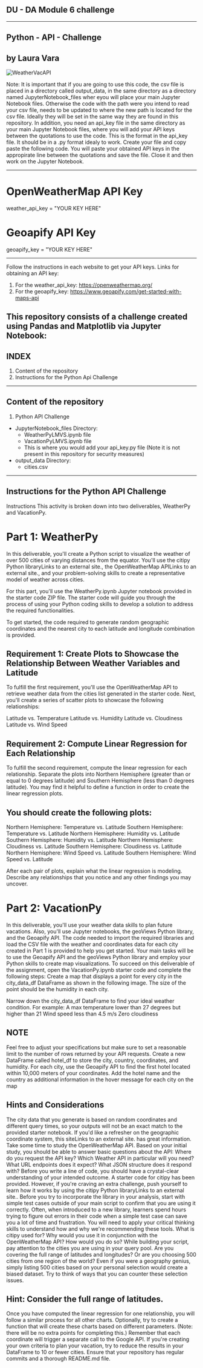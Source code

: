 DU - DA Module 6 challenge
--------------------------------
--------------------------------
Python - API - Challenge
--------------------------------
by Laura Vara
--------------------------------
![WeatherVacAPI](https://github.com/vara-co/python-api-challenge/assets/152572519/ab277542-c68c-41c8-b14a-c3e92b828165)

Note: It is important that if you are going to use this code, the csv file
is placed in a directory called output_data, in the same directory as a directory named JupyterNotebook_files
wher eyou will place your main Jupyter Notebook files. Otherwise the code with the path were you intend to read 
your csv file, needs to be updated to where the new path is located for the
csv file. Ideally they will be set in the same way they are found in this repository.
In addition, you need an api_key file in the same directory as your main Jupyter Notebook files, where you will 
add your API keys between the quotations to use the code.
This is the format in the api_key file. It should be in a .py format idealy to work.
Create your file and copy paste the following code. You will paste your obtained API keys in the appropirate line between the quotations
and save the file. Close it and then work on the Jupyter Notebook. 

--------------------------------------

# OpenWeatherMap API Key
weather_api_key = "YOUR KEY HERE"

# Geoapify API Key
geoapify_key = "YOUR KEY HERE"

----------------------------------------

Follow the instructions in each website to get your API keys.
Links for obtaining an API key:
1. For the weather_api_key: https://openweathermap.org/
2. For the geoapify_key: https://www.geoapify.com/get-started-with-maps-api

This repository consists of a challenge created using Pandas and Matplotlib via Jupyter Notebook:
---------------------------------
INDEX
---------------------------------
1. Content of the repository
2. Instructions for the Python Api Challenge

---------------------------------
Content of the repository
---------------------------------
1. Python API Challenge
- JupyterNotebook_files Directory:
    - WeatherPyLMVS.ipynb file
    - VacationPyLMVS.ipynb file
    - This is where you would add your api_key.py file
      (Note it is not present in this repository for security measures)
- output_data Directory:
    - cities.csv

----------------------------------
Instructions for the Python API Challenge
----------------------------------

Instructions
This activity is broken down into two deliverables, WeatherPy and VacationPy.

# Part 1: WeatherPy
In this deliverable, you'll create a Python script to visualize the weather of over 500 cities of varying distances from the equator. You'll use the citipy Python libraryLinks to an external site., the OpenWeatherMap APILinks to an external site., and your problem-solving skills to create a representative model of weather across cities.

For this part, you'll use the WeatherPy.ipynb Jupyter notebook provided in the starter code ZIP file. The starter code will guide you through the process of using your Python coding skills to develop a solution to address the required functionalities.

To get started, the code required to generate random geographic coordinates and the nearest city to each latitude and longitude combination is provided.

## Requirement 1: Create Plots to Showcase the Relationship Between Weather Variables and Latitude
To fulfill the first requirement, you'll use the OpenWeatherMap API to retrieve weather data from the cities list generated in the starter code. Next, you'll create a series of scatter plots to showcase the following relationships:

Latitude vs. Temperature
Latitude vs. Humidity
Latitude vs. Cloudiness
Latitude vs. Wind Speed

## Requirement 2: Compute Linear Regression for Each Relationship
To fulfill the second requirement, compute the linear regression for each relationship. Separate the plots into Northern Hemisphere (greater than or equal to 0 degrees latitude) and Southern Hemisphere (less than 0 degrees latitude). You may find it helpful to define a function in order to create the linear regression plots.

## You should create the following plots:
Northern Hemisphere: Temperature vs. Latitude
Southern Hemisphere: Temperature vs. Latitude
Northern Hemisphere: Humidity vs. Latitude
Southern Hemisphere: Humidity vs. Latitude
Northern Hemisphere: Cloudiness vs. Latitude
Southern Hemisphere: Cloudiness vs. Latitude
Northern Hemisphere: Wind Speed vs. Latitude
Southern Hemisphere: Wind Speed vs. Latitude

After each pair of plots, explain what the linear regression is modeling. Describe any relationships that you notice and any other findings you may uncover.

# Part 2: VacationPy
In this deliverable, you'll use your weather data skills to plan future vacations. Also, you'll use Jupyter notebooks, the geoViews Python library, and the Geoapify API.
The code needed to import the required libraries and load the CSV file with the weather and coordinates data for each city created in Part 1 is provided to help you get started.
Your main tasks will be to use the Geoapify API and the geoViews Python library and employ your Python skills to create map visualizations.
To succeed on this deliverable of the assignment, open the VacationPy.ipynb starter code and complete the following steps:
Create a map that displays a point for every city in the city_data_df DataFrame as shown in the following image. The size of the point should be the humidity in each city.

Narrow down the city_data_df DataFrame to find your ideal weather condition. For example:
A max temperature lower than 27 degrees but higher than 21
Wind speed less than 4.5 m/s
Zero cloudiness

## NOTE
Feel free to adjust your specifications but make sure to set a reasonable limit to the number of rows returned by your API requests.
Create a new DataFrame called hotel_df to store the city, country, coordinates, and humidity.
For each city, use the Geoapify API to find the first hotel located within 10,000 meters of your coordinates.
Add the hotel name and the country as additional information in the hover message for each city on the map

## Hints and Considerations
The city data that you generate is based on random coordinates and different query times, so your outputs will not be an exact match to the provided starter notebook.
If you'd like a refresher on the geographic coordinate system, this siteLinks to an external site. has great information.
Take some time to study the OpenWeatherMap API. Based on your initial study, you should be able to answer basic questions about the API: Where do you request the API key? Which Weather API in particular will you need? What URL endpoints does it expect? What JSON structure does it respond with? Before you write a line of code, you should have a crystal-clear understanding of your intended outcome.
A starter code for citipy has been provided. However, if you're craving an extra challenge, push yourself to learn how it works by using the citipy Python libraryLinks to an external site.. Before you try to incorporate the library in your analysis, start with simple test cases outside of your main script to confirm that you are using it correctly. Often, when introduced to a new library, learners spend hours trying to figure out errors in their code when a simple test case can save you a lot of time and frustration.
You will need to apply your critical thinking skills to understand how and why we're recommending these tools. What is citipy used for? Why would you use it in conjunction with the OpenWeatherMap API? How would you do so?
While building your script, pay attention to the cities you are using in your query pool. Are you covering the full range of latitudes and longitudes? Or are you choosing 500 cities from one region of the world? Even if you were a geography genius, simply listing 500 cities based on your personal selection would create a biased dataset. Try to think of ways that you can counter these selection issues.

## Hint: Consider the full range of latitudes.
Once you have computed the linear regression for one relationship, you will follow a similar process for all other charts. Optionally, try to create a function that will create these charts based on different parameters. (Note: there will be no extra points for completing this.)
Remember that each coordinate will trigger a separate call to the Google API. If you're creating your own criteria to plan your vacation, try to reduce the results in your DataFrame to 10 or fewer cities.
Ensure that your repository has regular commits and a thorough README.md file.
